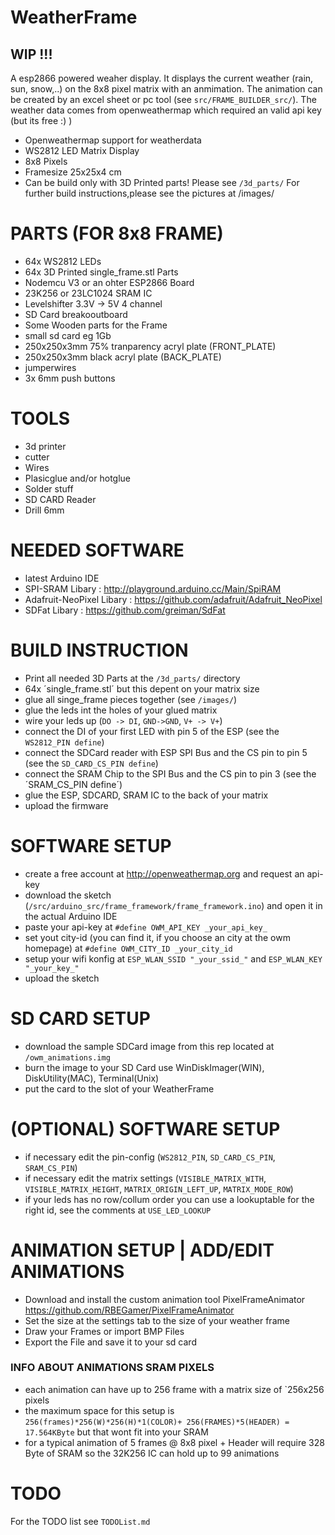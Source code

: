 # WeatherFrame
## WIP !!!

A esp2866 powered weaher display.
It displays the current weather (rain, sun, snow,..) on the 8x8 pixel matrix with an anmimation.
The animation can be created by an excel sheet or pc tool (see `src/FRAME_BUILDER_src/`).
The weather data comes from openweathermap which required an valid api key (but its free :) )
* Openweathermap support for weatherdata
* WS2812 LED Matrix Display
* 8x8 Pixels 
* Framesize 25x25x4 cm
* Can be build only with 3D Printed parts! Please see `/3d_parts/`
For further build instructions,please see the pictures at /images/


# PARTS (FOR 8x8 FRAME)
 * 64x WS2812 LEDs
 * 64x 3D Printed single_frame.stl Parts
 * Nodemcu V3 or an ohter ESP2866 Board
 * 23K256 or 23LC1024 SRAM IC
 * Levelshifter 3.3V -> 5V 4 channel
 * SD Card breakooutboard
 * Some Wooden parts for the Frame
 * small sd card eg 1Gb
 * 250x250x3mm 75% tranparency acryl plate (FRONT_PLATE)
 * 250x250x3mm black acryl plate (BACK_PLATE)
 * jumperwires
 * 3x 6mm push buttons
 
# TOOLS
 * 3d printer
 * cutter
 * Wires
 * Plasicglue and/or hotglue
 * Solder stuff
 * SD CARD Reader
 * Drill 6mm

# NEEDED SOFTWARE
 * latest Arduino IDE
 * SPI-SRAM Libary : http://playground.arduino.cc/Main/SpiRAM
 * Adafruit-NeoPixel Libary : https://github.com/adafruit/Adafruit_NeoPixel
 * SDFat Libary : https://github.com/greiman/SdFat
 
# BUILD INSTRUCTION
 * Print all needed 3D Parts at the `/3d_parts/` directory 
 * 64x ´single_frame.stl´ but this depent on your matrix size
 * glue all singe_frame pieces together (see `/images/`)
 * glue the leds int the holes of your glued matrix
 * wire your leds up (`DO -> DI`, `GND->GND`, `V+ -> V+`)
 * connect the DI of your first LED with pin 5 of the ESP (see the `WS2812_PIN define`)
 * connect the SDCard reader with ESP SPI Bus and the CS pin to pin 5 (see the `SD_CARD_CS_PIN define`)
 * connect the SRAM Chip to the SPI Bus and the CS pin to pin 3 (see the ´SRAM_CS_PIN define´)
 * glue the ESP, SDCARD, SRAM IC to the back of your matrix
 * upload the firmware

# SOFTWARE SETUP
 * create a free account at http://openweathermap.org and request an api-key
 * download the sketch (`/src/arduino_src/frame_framework/frame_framework.ino`) and open it in the actual Arduino IDE
 * paste your api-key at `#define OWM_API_KEY _your_api_key_`
 * set yout city-id (you can find it, if you choose an city at the owm homepage) at `#define OWM_CITY_ID _your_city_id`
 * setup your wifi konfig at `ESP_WLAN_SSID "_your_ssid_"` and `ESP_WLAN_KEY "_your_key_"`
 * upload the sketch
 
# SD CARD SETUP
 * download the sample SDCard image from this rep located at `/owm_animations.img`
 * burn the image to your SD Card use WinDiskImager(WIN), DiskUtility(MAC), Terminal(Unix)
 * put the card to the slot of your WeatherFrame
 
 
# (OPTIONAL) SOFTWARE SETUP
 * if necessary edit the pin-config (`WS2812_PIN`, `SD_CARD_CS_PIN`, `SRAM_CS_PIN`)
 * if necessary edit the matrix settings (`VISIBLE_MATRIX_WITH`, `VISIBLE_MATRIX_HEIGHT`, `MATRIX_ORIGIN_LEFT_UP`, `MATRIX_MODE_ROW`)
 * if your leds has no row/collum order you can use a lookuptable for the right id, see the comments at `USE_LED_LOOKUP`
 

 
# ANIMATION SETUP | ADD/EDIT ANIMATIONS
* Download and install the custom animation tool PixelFrameAnimator https://github.com/RBEGamer/PixelFrameAnimator
* Set the size at the settings tab to the size of your weather frame
* Draw your Frames or import BMP Files
* Export the File and save it to your sd card


### INFO ABOUT ANIMATIONS SRAM PIXELS
 * each animation can have up to 256 frame with a matrix size of `256x256 pixels
 * the maximum space for this setup is `256(frames)*256(W)*256(H)*1(COLOR)+ 256(FRAMES)*5(HEADER) = 17.564KByte`  but that wont fit into your SRAM
 * for a typical animation of 5 frames @ 8x8 pixel + Header will require 328 Byte of SRAM so the 32K256 IC can hold up to 99 animations

# TODO
For the TODO list see `TODOList.md`
